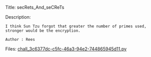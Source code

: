 Title: secRets_And_seCReTs

Description:
```
I think Sun Tzu forgot that greater the number of primes used, stronger would be the encryption.

Author : Rees
```

Files: [chall_3c6377dc-c5fc-46a3-94e2-744865945d11.py](https://github.com/Coder-Here/ShaktiCTF/blob/main/Cryptography/secRets_And_seCReTs/chall_3c6377dc-c5fc-46a3-94e2-744865945d11.py)
